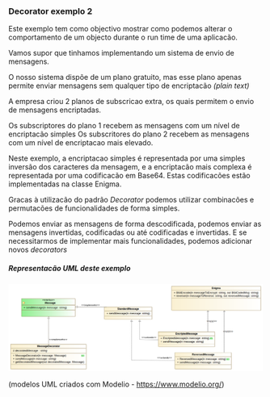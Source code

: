 ### Decorator exemplo 2

Este exemplo tem como objectivo mostrar como podemos alterar o comportamento de um objecto
durante o run time de uma aplicacão.

Vamos supor que tinhamos implementando um sistema de envio de mensagens.

O nosso sistema dispõe de um plano gratuito, mas esse plano apenas permite enviar
mensagens sem qualquer tipo de encriptacão *(plain text)*

A empresa criou 2 planos de subscricao extra, os quais permitem o envio de
mensagens encriptadas.

Os subscriptores do plano 1 recebem as mensagens com um nível de encriptacão simples
Os subscritores do plano 2 recebem as mensagens com um nível de encriptacao mais elevado.

Neste exemplo, a encriptacao simples é representada por uma simples inversão dos caracteres da mensagem,
e a encriptacão mais complexa é representada por uma codificacão em Base64. Estas codificacões estão
implementadas na classe Enigma.

Gracas à utilizacão do padrão *Decorator* podemos utilizar combinacões e permutacões de
funcionalidades de forma simples.

Podemos enviar as mensagens de forma descodificada, podemos enviar as mensagens invertidas, codificadas
ou até codificadas e invertidas. E se necessitarmos de implementar mais funcionalidades, podemos adicionar
novos *decorators*



##### Representacão UML deste exemplo

![uml-DecoratorPattern](DecoratorPattern-Messages.png)

(modelos UML criados com Modelio - https://www.modelio.org/)